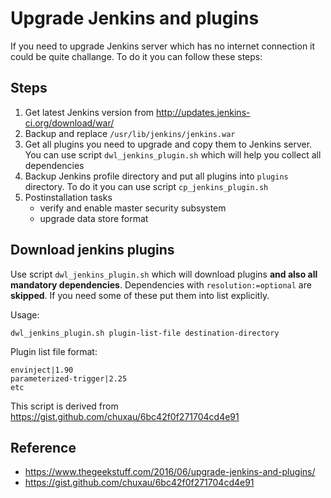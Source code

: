 # Upgrade Jenkins and plugins

If you need to upgrade Jenkins server which has no internet connection it could be quite challange.
To do it you can follow these steps:

## Steps

1. Get latest Jenkins version from http://updates.jenkins-ci.org/download/war/
1. Backup and replace `/usr/lib/jenkins/jenkins.war`
1. Get all plugins you need to upgrade and copy them to Jenkins server. You can use script `dwl_jenkins_plugin.sh` which will help you collect all dependencies
1. Backup Jenkins profile directory and put all plugins into `plugins` directory. To do it you can use script `cp_jenkins_plugin.sh`
1. Postinstallation tasks
   * verify and enable master security subsystem
   * upgrade data store format

## Download jenkins plugins

Use script `dwl_jenkins_plugin.sh` which will download plugins **and also all mandatory dependencies**. Dependencies with `resolution:=optional` are **skipped**. If you need some of these put them into list explicitly.  

Usage:
```
dwl_jenkins_plugin.sh plugin-list-file destination-directory
```

Plugin list file format:

```
envinject|1.90
parameterized-trigger|2.25
etc
```

This script is derived from https://gist.github.com/chuxau/6bc42f0f271704cd4e91

## Reference

* https://www.thegeekstuff.com/2016/06/upgrade-jenkins-and-plugins/
* https://gist.github.com/chuxau/6bc42f0f271704cd4e91
